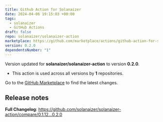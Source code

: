 ```yaml
---
title: Github Action for Solanaizer
date: 2024-04-06 19:15:03 +00:00
tags:
  - solanaizer
  - GitHub Actions
draft: false
repo: solanaizer/solanaizer-action
marketplace: https://github.com/marketplace/actions/github-action-for-solanaizer
version: 0.2.0
dependentsNumber: "1"
---
```



Version updated for **solanaizer/solanaizer-action** to version **0.2.0**.
- This action is used across all versions by **1** repositories.

Go to the [GitHub Marketplace](https://github.com/marketplace/actions/github-action-for-solanaizer) to find the latest changes.

## Release notes

**Full Changelog**: https://github.com/solanaizer/solanaizer-action/compare/0.1.12...0.2.0
